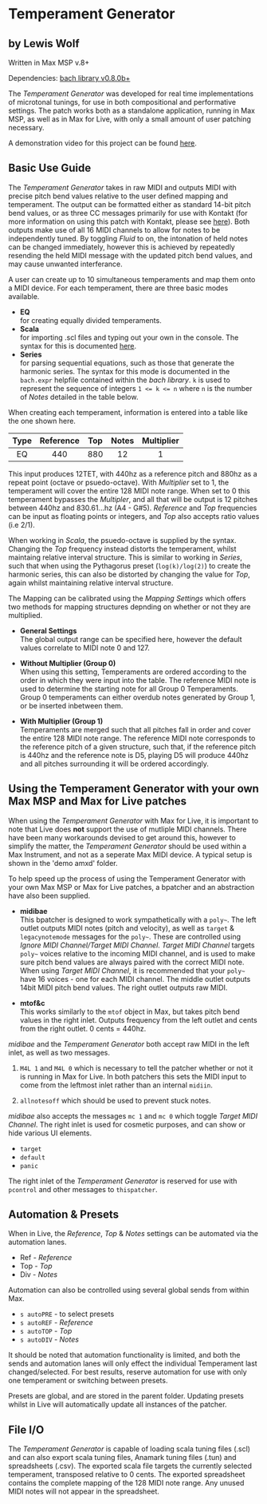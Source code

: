 # Temperament Generator

## by Lewis Wolf

Written in Max MSP v.8+

Dependencies: [bach library v0.8.0b+](https://www.bachproject.net/dl/)

The _Temperament Generator_ was developed for real time implementations of microtonal tunings, for use in both compositional and performative settings. The patch works both as a standalone application, running in Max MSP, as well as in Max for Live, with only a small amount of user patching necessary.

A demonstration video for this project can be found [here](https://youtu.be/C4txE2hQ53w).

## Basic Use Guide

The _Temperament Generator_ takes in raw MIDI and outputs MIDI with precise pitch bend values relative to the user defined mapping and temperament. The output can be formatted either as standard 14-bit pitch bend values, or as three CC messages primarily for use with Kontakt (for more information on using this patch with Kontakt, please see [here](https://github.com/lewiswolf/Polyphonic-Microtuning-in-Kontakt-with-Max-MSP)). Both outputs make use of all 16 MIDI channels to allow for notes to be independently tuned. By toggling _Fluid_ to on, the intonation of held notes can be changed immediately, however this is achieved by repeatedly resending the held MIDI message with the updated pitch bend values, and may cause unwanted interferance.

A user can create up to 10 simultaneous temperaments and map them onto a MIDI device. For each temperament, there are three basic modes available.

-   **EQ**  
    for creating equally divided temperaments.
-   **Scala**  
    for importing .scl files and typing out your own in the console. The syntax for this is documented [here](http://www.huygens-fokker.org/scala/scl_format.html).
-   **Series**  
    for parsing sequential equations, such as those that generate the harmonic series. The syntax for this mode is documented in the `bach.expr` helpfile contained within the _bach library_. `k` is used to represent the sequence of integers `1 <= k <= n` where `n` is the number of _Notes_ detailed in the table below.

When creating each temperament, information is entered into a table like the one shown here.

| Type | Reference | Top | Notes | Multiplier |
| :--: | :-------: | :-: | :---: | :--------: |
|  EQ  |    440    | 880 |  12   |     1      |

This input produces 12TET, with 440hz as a reference pitch and 880hz as a repeat point (octave or psuedo-octave). With _Multiplier_ set to 1, the temperament will cover the entire 128 MIDI note range. When set to 0 this temperament bypasses the _Multipler_, and all that will be output is 12 pitches between 440hz and 830.61...hz (A4 - G#5). _Reference_ and _Top_ frequencies can be input as floating points or integers, and _Top_ also accepts ratio values (i.e 2/1).

When working in _Scala_, the psuedo-octave is supplied by the syntax. Changing the _Top_ frequency instead distorts the temperament, whilst maintaing relative interval structure. This is similar to working in _Series_, such that when using the Pythagorus preset (`log(k)/log(2)`) to create the harmonic series, this can also be distorted by changing the value for _Top_, again whilst maintaining relative interval structure.

The Mapping can be calibrated using the _Mapping Settings_ which offers two methods for mapping structures depnding on whether or not they are multiplied.

-   **General Settings**  
    The global output range can be specified here, however the default values correlate to MIDI note 0 and 127.

-   **Without Multiplier (Group 0)**  
     When using this setting, Temperaments are ordered according to the order in which they were input into the table. The reference MIDI note is used to determine the starting note for all Group 0 Temperaments. Group 0 temperaments can either overdub notes generated by Group 1, or be inserted inbetween them.

-   **With Multiplier (Group 1)**  
    Temperaments are merged such that all pitches fall in order and cover the entire 128 MIDI note range. The reference MIDI note corresponds to the reference pitch of a given structure, such that, if the reference pitch is 440hz and the reference note is D5, playing D5 will produce 440hz and all pitches surrounding it will be ordered accordingly.

## Using the Temperament Generator with your own Max MSP and Max for Live patches

When using the _Temperament Generator_ with Max for Live, it is important to note that Live does **not** support the use of mutliple MIDI channels. There have been many workarounds devised to get around this, however to simplify the matter, the _Temperament Generator_ should be used within a Max Instrument, and not as a seperate Max MIDI device. A typical setup is shown in the 'demo amxd' folder.

To help speed up the process of using the Temperament Generator with your own Max MSP or Max for Live patches, a bpatcher and an abstraction have also been supplied.

-   **midibae**  
    This bpatcher is designed to work sympathetically with a `poly~`. The left outlet outputs MIDI notes (pitch and velocity), as well as `target` & `legacynotemode` messages for the `poly~`. These are controlled using _Ignore MIDI Channel/Target MIDI Channel_. _Target MIDI Channel_ targets `poly~` voices relative to the incoming MIDI channel, and is used to make sure pitch bend values are always paired with the correct MIDI note. When using _Target MIDI Channel_, it is recommended that your `poly~` have 16 voices - one for each MIDI channel. The middle outlet outputs 14bit MIDI pitch bend values. The right outlet outputs raw MIDI.

-   **mtof&c**  
    This works similarly to the `mtof` object in Max, but takes pitch bend values in the right inlet. Outputs frequency from the left outlet and cents from the right outlet. 0 cents = 440hz.

_midibae_ and the _Temperament Generator_ both accept raw MIDI in the left inlet, as well as two messages.

1. `M4L 1` and `M4L 0` which is necessary to tell the patcher whether or not it is running in Max for Live. In both patchers this sets the MIDI input to come from the leftmost inlet rather than an internal `midiin`.

2. `allnotesoff` which should be used to prevent stuck notes.

_midibae_ also accepts the messages `mc 1` and `mc 0` which toggle _Target MIDI Channel_. The right inlet is used for cosmetic purposes, and can show or hide various UI elements.

-   `target`
-   `default`
-   `panic`

The right inlet of the _Temperament Generator_ is reserved for use with `pcontrol` and other messages to `thispatcher`.

## Automation & Presets

When in Live, the _Reference_, _Top_ & _Notes_ settings can be automated via the automation lanes.

-   Ref \- _Reference_
-   Top \- _Top_
-   Div \- _Notes_

Automation can also be controlled using several global sends from within Max.

-   `s autoPRE` \- to select presets
-   `s autoREF` \- _Reference_
-   `s autoTOP` \- _Top_
-   `s autoDIV` \- _Notes_

It should be noted that automation functionality is limited, and both the sends and automation lanes will only effect the individual Temperament last changed/selected. For best results, reserve automation for use with only one temperament or switching between presets.

Presets are global, and are stored in the parent folder. Updating presets whilst in Live will automatically update all instances of the patcher.

## File I/O

The _Temperament Generator_ is capable of loading scala tuning files (.scl) and can also export scala tuning files, Anamark tuning files (.tun) and spreadsheets (.csv). The exported scala file targets the currently selected temperament, transposed relative to 0 cents. The exported spreadsheet contains the complete mapping of the 128 MIDI note range. Any unused MIDI notes will not appear in the spreadsheet.
